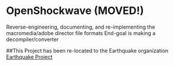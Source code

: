 # OpenShockwave (MOVED!)
Reverse-engineering, documenting, and re-implementing the macromedia/adobe director file formats
End-goal is making a decompiler/converter

##This Project has been re-located to the Earthquake organization
[Earthquake Project](https://github.com/Earthquake-Project)
